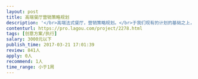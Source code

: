 ```yaml
---                
layout: post       
title: 高端餐厅营销策略规划           
description: '</br>高端法式餐厅，营销策略规划。</br>于我们现有的计划的基础之上，优化营销策略。</br>在3个月内提升知名度。</br>'     
contenturl: https://pro.lagou.com/project/2278.html      
tags: [创意方案/执行]            
salary: 3000元以下          
publish_time: 2017-03-21 17:01:39         
review: 841人                   
apply: 0人                   
recommend: 1人                   
time_range: 小于1周              
---                 
```

